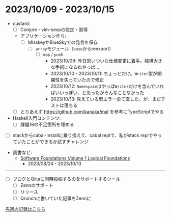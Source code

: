 # 2023/10/09 - 2023/10/15

- custard:
    - [ ] Conjure・vim-sexpの設定・習得
    - アプリケーション作り:
        - [ ] MisskeyかBlueSkyでの発言を保存
            - [ ] `array`モジュール（`base`からreexport）
                - [ ] `map` / `push`
                    - 2023/10/09: 昨日思いついた仕様変更に着手。結構大きな手術になるねやっぱ...
                    - 2023/10/10 - 2023/10/11: ちょっとだけ。`Writer`型が網羅性を失っていたので修正
                    - 2023/10/12: `Namespace`はやっぱ`Writer`だけを含んでいればいいっぽい、と思ったがそんなことなかった
                    - 2023/10/13: 見えている型エラー全て直した。が、まだテストは落ちる
    - [ ] とりあえず <https://github.com/kanaka/mal> を参考にTypeScriptでやる
- Haskell入門コンテンツ:
    - [ ] 課題18の不足箇所を埋める
- [ ] stackからcabal-installに乗り換えて、cabal replで、私がstack replでやっていたことができるか試すチャレンジ
- 読書など:
    - [Software Foundations Volume 1 Logical Foundations](https://softwarefoundations.cis.upenn.edu/lf-current/index.html)
        - 2023/08/24 - 2023/10/13

------

- [ ] ブログとQiitaに同時投稿するのをサポートするツール
    - [ ] Zennのサポート
    - [ ] リリース
    - [ ] Qrunchに書いていた記事をZennに

[先週の記録はこちら](https://github.com/igrep/daily-commits/blob/e7b9177bacec0ca71eba0386e83b3ed0f58e251d/yesterday.md)
